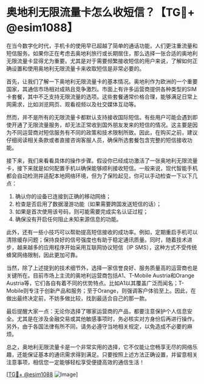 # 奥地利无限流量卡怎么收短信？【TG💪+ @esim1088】

在当今数字化时代，手机卡的使用早已超越了简单的通话功能，人们更注重流量和短信服务。如果你正在考虑去奥地利旅行或长期居住，那么选择一张合适的奥地利无限流量卡显得尤为重要。尤其是对于需要频繁接收短信的用户来说，了解如何正确设置和使用奥地利无限流量卡来收取短信是非常必要的。

首先，让我们了解一下奥地利无限流量卡的基本情况。奥地利作为欧洲的一个重要国家，其通信市场相对成熟且竞争激烈。市面上有许多运营商提供各种类型的SIM卡套餐，其中不乏支持无限流量的选项。这些套餐通常价格合理，能够满足日常上网需求，比如浏览网页、观看视频以及社交媒体互动等。

然而，并不是所有的无限流量卡都默认支持接收国际短信。有些用户可能会遇到即使开通了无限流量服务，却无法正常收到国外朋友发来的短信的情况。这主要是因为不同运营商对短信服务有不同的政策和技术限制所致。因此，在购买之前，建议仔细阅读相关条款或者直接咨询客服人员，确保所选套餐包含完整的短信接收功能。

接下来，我们来看看具体的操作步骤。假设你已经成功激活了一张奥地利无限流量卡，接下来就是如何配置手机以确保能够顺利接收短信。一般来说，现代智能手机都会自动检测并适配本地网络环境，但为了保险起见，你可以手动检查一下以下几点：

1. 确认你的设备已连接到正确的移动网络；
2. 检查是否启用了数据漫游功能（如果需要跨国发送短信的话）；
3. 如果是首次使用该号码，则可能需要完成实名认证过程；
4. 确保没有开启任何阻止未知来源信息的功能。

此外，还有一些小技巧可以帮助提高短信接收的成功率。例如，定期重启手机可以清除缓存问题；保持良好的信号强度也有助于稳定通讯质量。同时，随着技术进步，越来越多的应用程序开始采用互联网协议短信（IP SMS），这种方式不受传统蜂窝网络限制，因此更加可靠。

当然，除了上述提到的技术细节外，选择一家信誉良好、服务质量高的运营商也是关键所在。目前市场上主流的奥地利运营商包括A1、T-Mobile Austria和Orange Austria等，它们各自有着不同的优势特点。比如A1以其覆盖广泛而闻名；T-Mobile则专注于创新产品和服务；至于Orange，则强调客户体验至上。因此，在做出最终决定前，不妨多做比较，找到最适合自己的那一款。

最后提醒大家一点：无论你选择了哪家运营商的产品，都要注意保护个人信息安全。尤其是在涉及金融交易或其他敏感事项时，务必核实对方身份后再进行操作。另外，由于各国法律有所不同，请务必遵守当地相关规定，以免造成不必要的麻烦。

总之，奥地利无限流量卡是一个非常实用的选择，它不仅能让您畅享无尽的网络乐趣，还能保证基本的通讯需求得到满足。只要按照上述方法正确设置，并留意相关注意事项，相信您一定能够轻松享受便捷高效的通信生活！

[[TG💪+ @esim1088](https://t.me/s/esim1088) ![Image](https://i.postimg.cc/4NQfJmqS/Snipaste-2025-05-13-00-14-12.png)]